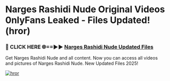 # Narges Rashidi Nude Original Videos 0nlyFans Leaked - Files Updated! (hror)

<h3>🔴 CLICK HERE 🌐==►► <a href="https://tinyurl.com/y5r63du9" rel="nofollow">Narges Rashidi Nude Updated Files</a></h3>

Get Narges Rashidi Nude and all content. Now you can access all videos and pictures of Narges Rashidi Nude. New Updated Files 2025!

[![hror](https://i.imgur.com/UVo9nyh.gif)](https://tinyurl.com/y5r63du9)